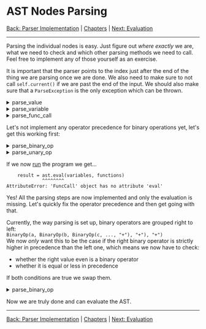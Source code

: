 # AST Nodes Parsing

[Back: Parser Implementation](implementation.md) | [Chapters](../README.md#Chapters) | [Next: Evaluation](evaluation.md)

---

Parsing the individual nodes is easy. Just figure out _where exactly_ we are, what we need to check and which
other parsing methods we need to call. Feel free to implement any of those yourself as an exercise.

It is important that the parser points to the index just after the end of the thing we are parsing once we are done.
We also need to make sure to not call `self.current()` if we are past the end of the input. We should also make sure
that a `ParseException` is the only exception which can be thrown.

<details>
<summary>parse_value</summary>

```py
class Parser:
    ...
    def parse_value(self) -> Value:
        value = ''
        while self.has_current() and self.current() in '0123456789_.':
            value += self.current()
            self.next()
        try:
            return Value(float(value))
        except ValueError: # not an int/float
            raise ParseException(f'Invalid number literal `{value}`', self)

```
</details>

<details>
<summary>parse_variable</summary>

```py
class Parser:
    ...
    def parse_variable(self) -> Variable:
        variable = ''
        while self.has_current() and (self.current().isalnum() or self.current() == '_'):
            variable += self.current()
            self.next()
        return Variable(variable)
```
</details>

<details>
<summary>parse_func_call</summary>

```py
class Parser:
    ...
    def parse_func_call(self, name: str) -> FuncCall:
        self.next() # we know that's a opening bracket, skip!
        args = []
        while self.has_current():
            arg = self.parse_expression()
            args.append(arg)
            if self.current() not in ',)': # arguments should be comma separated
                raise ParseException('Function argument was not succeeded by comma or closing bracket', self)
            if self.current() == ')':
                self.next() # )
                return FuncCall(name, args)
            self.next() # ,        
        raise ParseException('Function call was not ended with closing bracket', self)
```
</details>

Let's not implement any operator precedence for binary operations yet, let's get this working first:

<details>
<summary>parse_binary_op</summary>

```py
class Parser:
    ...
    def parse_binary_op(self, left: AST, op: str) -> BinaryOp:
        right = self.parse_expression()
        # TODO: check precedence
        return BinaryOp(left, right, op)
```
</details>

<details>
<summary>parse_unary_op</summary>

```py
class Parser:
    ...
    def parse_unary_op(self) -> UnaryOp:
        op = self.current()
        self.next()
        item = self.parse_Expression()
        return UnaryOp(item, op)
```
</details>

If we now [run](../main.py) the program we get...
```
    result = ast.eval(variables, functions)
             ^^^^^^^^
AttributeError: 'FuncCall' object has no attribute 'eval'
```
Yes! All the parsing steps are now implemented and only the evaluation is missing. Let's quickly fix the operator precedence and then get going with that.

Currently, the way parsing is set up, binary operators are grouped right to left:<br>
`BinaryOp(a, BinaryOp(b, BinaryOp(c, ..., "+"), "+"), "+")`<br>
We now _only_ want this to be the case if the right binary operator is strictly higher in precedence than the left one,
which means we now have to check:
- whether the right value even is a binary operator
- whether it is equal or less in precedence

If both conditions are true we swap them.

<details>
<summary>parse_binary_op</summary>

```py
class Parser:
    ...
    def parse_binary_op(self, left: AST, op: str) -> BinaryOp:
        right = self.parse_expression()
        # TODO: check precedence
        if isinstance(right, BinaryOp):
            if right.op in '*/%' and op in "+-": # right is strictly higher binding than left
                return BinaryOp(left, right, op)
            # otherwise, we switch to have left-to-right evaluation
            return BinaryOp(BinaryOp(left, right.left, op), right.right, right.op)
        return BinaryOp(left, right, op)
```
</details>

Now we are truly done and can evaluate the AST.

---

[Back: Parser Implementation](implementation.md) | [Chapters](../README.md#Chapters) | [Next: Evaluation](evaluation.md)


    